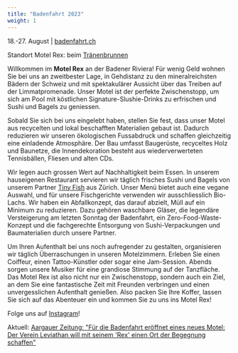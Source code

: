 ```yaml
---
title: "Badenfahrt 2023"
weight: 1
---
```


18.-27. August | [badenfahrt.ch](https://badenfahrt.ch)

Standort Motel Rex: beim [Tränenbrunnen](https://www.google.com/maps/place/Tr%C3%A4nenbrunnen/@47.4785716,8.3095838,17z/data=!4m6!3m5!1s0x47906d5c1e4f8201:0xc90ed29bc50aa87e!8m2!3d47.4775492!4d8.3109678!16s%2Fg%2F11j966clfd?entry=ttu)

Willkommen im **Motel Rex** an der Badener Riviera! Für wenig Geld wohnen Sie bei uns an zweitbester Lage, in Gehdistanz zu den mineralreichsten Bädern der Schweiz und mit spektakulärer Aussicht über das Treiben auf der Limmatpromenade. Unser Motel ist der perfekte Zwischenstopp, um sich am Pool mit köstlichen Signature-Slushie-Drinks zu erfrischen und Sushi und Bagels zu geniessen. 

Sobald Sie sich bei uns eingelebt haben, stellen Sie fest, dass unser Motel aus recycelten und lokal beschafften Materialien gebaut ist. Dadurch reduzieren wir unseren ökologischen Fussabdruck und schaffen gleichzeitig eine einladende Atmosphäre. Der Bau umfasst Baugerüste, recyceltes Holz und Baunetze, die Innendekoration besteht aus wiederverwerteten Tennisbällen, Fliesen und alten CDs.

Wir legen auch grossen Wert auf Nachhaltigkeit beim Essen. In unserem hauseigenen Restaurant servieren wir täglich frisches Sushi und Bagels von unserem Partner [Tiny Fish](https://www.tinyfish.ch/) aus Zürich. Unser Menü bietet auch eine vegane Auswahl, und für unsere Fischgerichte verwenden wir ausschliesslich Bio-Lachs. Wir haben ein Abfallkonzept, das darauf abzielt, Müll auf ein Minimum zu reduzieren. Dazu gehören waschbare Gläser, die legendäre Versteigerung am letzten Sonntag der Badenfahrt, ein Zero-Food-Waste-Konzept und die fachgerechte Entsorgung von Sushi-Verpackungen und Baumaterialien durch unsere Partner.

Um Ihren Aufenthalt bei uns noch aufregender zu gestalten, organisieren wir täglich Überraschungen in unseren Motelzimmern. Erleben Sie einen Coiffeur, einen Tattoo-Künstler oder sogar eine Jam-Session. Abends sorgen unsere Musiker für eine grandiose Stimmung auf der Tanzfläche. Das Motel Rex ist also nicht nur ein Zwischenstopp, sondern auch ein Ziel, an dem Sie eine fantastische Zeit mit Freunden verbringen und einen unvergesslichen Aufenthalt genießen. Also packen Sie Ihre Koffer, lassen Sie sich auf das Abenteuer ein und kommen Sie zu uns ins Motel Rex!

Folge uns auf [Instagram](https://www.instagram.com/motelrex.badenfahrt/)!

Aktuell: [Aargauer Zeitung: "Für die Badenfahrt eröffnet eines neues Motel: Der Verein Leviathan will mit seinem 'Rex' einen Ort der Begegnung schaffen"](https://www.aargauerzeitung.ch/aargau/baden/baden-fuer-die-badenfahrt-eroeffnet-ein-neues-hotel-der-verein-leviathan-will-mit-seinem-motel-rex-einen-ort-der-begegnung-schaffen-ld.2479936)
